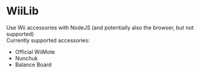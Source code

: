 # WiiLib
Use Wii accessories with NodeJS (and potentially also the browser, but not supported) \
Currently supported accessories:
* Official WiiMote
* Nunchuk
* Balance Board

